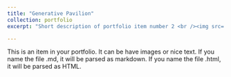 ```yaml
---
title: "Generative Pavilion"
collection: portfolio
excerpt: "Short description of portfolio item number 2 <br /><img src='/images/GDP.png'>"

---
```

This is an item in your portfolio. It can be have images or nice text. If you name the file .md, it will be parsed as markdown. If you name the file .html, it will be parsed as HTML. 

